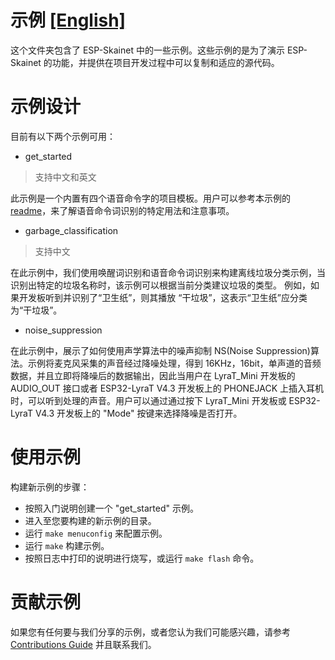 # 示例 [[English]](./README.md)

这个文件夹包含了 ESP-Skainet 中的一些示例。这些示例的是为了演示 ESP-Skainet 的功能，并提供在项目开发过程中可以复制和适应的源代码。

# 示例设计

目前有以下两个示例可用：

- get_started

 > 支持中文和英文
 
 此示例是一个内置有四个语音命令字的项目模板。用户可以参考本示例的 [readme](./get_started/README.md)，来了解语音命令词识别的特定用法和注意事项。

- garbage_classification

 > 支持中文

 在此示例中，我们使用唤醒词识别和语音命令词识别来构建离线垃圾分类示例，当识别出特定的垃圾名称时，该示例可以根据当前分类建议垃圾的类型。 例如，如果开发板听到并识别了“卫生纸”，则其播放 “干垃圾”，这表示“卫生纸”应分类为“干垃圾”。

- noise_suppression

 在此示例中，展示了如何使用声学算法中的噪声抑制 NS(Noise Suppression)算法。示例将麦克风采集的声音经过降噪处理，得到 16KHz，16bit，单声道的音频数据，并且立即将降噪后的数据输出，因此当用户在 LyraT_Mini 开发板的 AUDIO_OUT 接口或者 ESP32-LyraT V4.3 开发板上的 PHONEJACK 上插入耳机时，可以听到处理的声音。用户可以通过通过按下 LyraT_Mini 开发板或 ESP32-LyraT V4.3 开发板上的 "Mode" 按键来选择降噪是否打开。

# 使用示例

构建新示例的步骤：

* 按照入门说明创建一个 "get_started" 示例。
* 进入至您要构建的新示例的目录。
* 运行 `make menuconfig` 来配置示例。
* 运行 `make` 构建示例。
* 按照日志中打印的说明进行烧写，或运行 `make flash` 命令。

# 贡献示例

如果您有任何要与我们分享的示例，或者您认为我们可能感兴趣，请参考 [Contributions Guide](https://esp-idf.readthedocs.io/en/latest/contribute/index.html) 并且联系我们。


